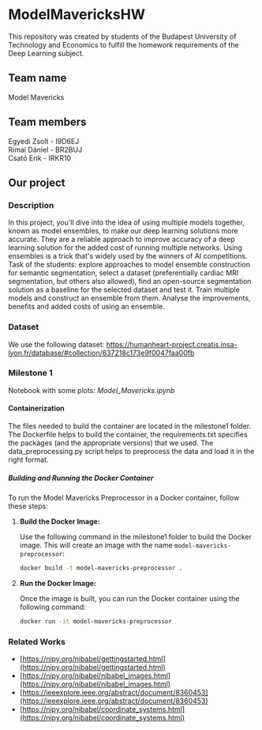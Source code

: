 # ModelMavericksHW

This repository was created by students of the Budapest University of Technology and Economics to fulfill the homework requirements of the Deep Learning subject.

## Team name
Model Mavericks

## Team members
Egyedi Zsolt - I9D6EJ\
Rimai Dániel - BR2BUJ\
Csató Erik - IRKR10

## Our project
### Description
In this project, you'll dive into the idea of using multiple models together, known as model ensembles, to make our deep learning solutions more accurate. They are a reliable approach to improve accuracy of a deep learning solution for the added cost of running multiple networks. Using ensembles is a trick that's widely used by the winners of AI competitions. Task of the students: explore approaches to model ensemble construction for semantic segmentation, select a dataset (preferentially cardiac MRI segmentation, but others also allowed), find an open-source segmentation solution as a baseline for the selected dataset and test it. Train multiple models and construct an ensemble from them. Analyse the improvements, benefits and added costs of using an ensemble. 

### Dataset
We use the following dataset: https://humanheart-project.creatis.insa-lyon.fr/database/#collection/637218c173e9f0047faa00fb

### Milestone 1
Notebook with some plots: *Model_Mavericks.ipynb*

#### Containerization

The files needed to build the container are located in the milestone1 folder. The Dockerfile helps to build the container, the requirements.txt specifies the packages (and the appropriate versions) that we used. The data_preprocessing.py script helps to preprocess the data and load it in the right format.

##### Building and Running the Docker Container

To run the Model Mavericks Preprocessor in a Docker container, follow these steps:

1. **Build the Docker Image:**

   Use the following command in the milestone1 folder to build the Docker image. This will create an image with the name `model-mavericks-preprocessor`:

   ```bash
   docker build -t model-mavericks-preprocessor .

2. **Run the Docker Image:**

   Once the image is built, you can run the Docker container using the following command:

   ```bash
   docker run -it model-mavericks-preprocessor

### Related Works

- [https://nipy.org/nibabel/gettingstarted.html](https://nipy.org/nibabel/gettingstarted.html)
- [https://nipy.org/nibabel/nibabel_images.html](https://nipy.org/nibabel/nibabel_images.html)
- [https://ieeexplore.ieee.org/abstract/document/8360453](https://ieeexplore.ieee.org/abstract/document/8360453)
- [https://nipy.org/nibabel/coordinate_systems.html](https://nipy.org/nibabel/coordinate_systems.html)

